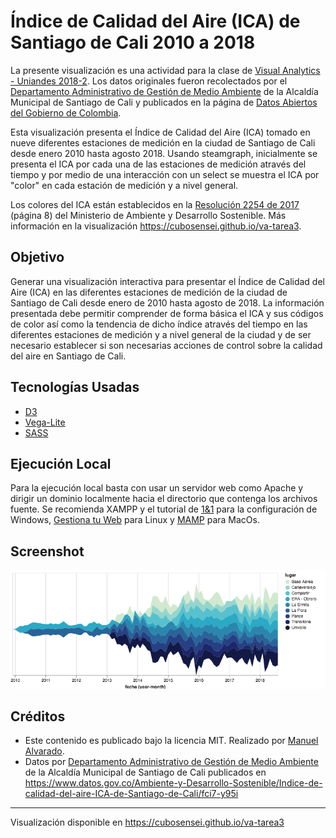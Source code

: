 # Índice de Calidad del Aire (ICA) de Santiago de Cali 2010 a 2018
La presente visualización es una actividad para la clase de [Visual Analytics - Uniandes 2018-2](http://johnguerra.co/classes/visual_analytics_fall_2018/). Los datos originales fueron recolectados por el [Departamento Administrativo de Gestión de Medio Ambiente](http://www.cali.gov.co/dagma) de la Alcaldía Municipal de Santiago de Cali y publicados en la página de [Datos Abiertos del Gobierno de Colombia](https://www.datos.gov.co/Ambiente-y-Desarrollo-Sostenible/Indice-de-calidad-del-aire-ICA-de-Santiago-de-Cali/fci7-y95i).

Esta visualización presenta el Índice de Calidad del Aire (ICA) tomado en nueve diferentes estaciones de medición en la ciudad de Santiago de Cali desde enero 2010 hasta agosto 2018. Usando steamgraph, inicialmente se presenta el ICA por cada una de las estaciones de medición através del tiempo y por medio de una interacción con un select se muestra el ICA por "color" en cada estación de medición y a nivel general.

Los colores del ICA están establecidos en la [Resolución 2254 de 2017](http://www.minambiente.gov.co/images/normativa/app/resoluciones/96-res%202254%20de%202017.pdf) (página 8) del Ministerio de Ambiente y Desarrollo Sostenible. Más información en la visualización https://cubosensei.github.io/va-tarea3.


## Objetivo
Generar una visualización interactiva para presentar el Índice de Calidad del Aire (ICA) en las diferentes estaciones de medición de la ciudad de Santiago de Cali desde enero de 2010 hasta agosto de 2018. La información presentada debe permitir comprender de forma básica el ICA y sus códigos de color así como la tendencia de dicho índice através del tiempo en las diferentes estaciones de medición y a nivel general de la ciudad y de ser necesario establecer si son necesarias acciones de control sobre la calidad del aire en Santiago de Cali.


## Tecnologías Usadas
* [D3](https://d3js.org/)
* [Vega-Lite](https://vega.github.io/vega-lite/)
* [SASS](https://sass-lang.com/)


## Ejecución Local
Para la ejecución local basta con usar un servidor web como Apache y dirigir un dominio localmente hacia el directorio que contenga los archivos fuente. Se recomienda XAMPP y el tutorial de [1&1](https://www.1and1.com/digitalguide/server/tools/xampp-tutorial-create-your-own-local-test-server/) para la configuración de Windows, [Gestiona tu Web](https://www.gestionatuweb.net/instalar-un-servidor-web-en-linux-para-pruebas-y-aprendizaje-con-xampp/) para Linux y [MAMP](https://documentation.mamp.info/en/MAMP-Mac/First-Steps/) para MacOs.


## Screenshot
![preview](/ScreenShot.png)


## Créditos
* Este contenido es publicado bajo la licencia MIT. Realizado por [Manuel Alvarado](http://www.manalco.co).
* Datos por [Departamento Administrativo de Gestión de Medio Ambiente](http://www.cali.gov.co/dagma) de la Alcaldía Municipal de Santiago de Cali publicados en https://www.datos.gov.co/Ambiente-y-Desarrollo-Sostenible/Indice-de-calidad-del-aire-ICA-de-Santiago-de-Cali/fci7-y95i

---

Visualización disponible en https://cubosensei.github.io/va-tarea3
